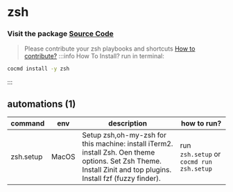 # zsh
### Visit the package [ Source Code ](https://github.com/cocmd/hub/tree/master/packages/zsh)
> Please contribute your zsh playbooks and shortcuts
> [How to contribute?](https://cocmd.org/docs/contributing)
:::info How To Install?
run in terminal:
```bash
cocmd install -y zsh
```
:::
## automations (1)
| command | env | description | how to run? |
| --- | --- | --- | --- |
| zsh.setup | MacOS | Setup zsh,oh-my-zsh for this machine: install iTerm2. install Zsh. Oen theme options. Set Zsh Theme. Install Zinit and top plugins. Install fzf (fuzzy finder).  | run `zsh.setup` or `cocmd run zsh.setup` |


